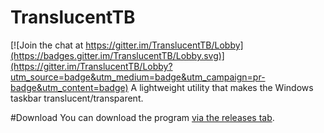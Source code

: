# TranslucentTB

[![Join the chat at https://gitter.im/TranslucentTB/Lobby](https://badges.gitter.im/TranslucentTB/Lobby.svg)](https://gitter.im/TranslucentTB/Lobby?utm_source=badge&utm_medium=badge&utm_campaign=pr-badge&utm_content=badge)
A lightweight utility that makes the Windows taskbar translucent/transparent.

#Download
You can download the program [via the releases tab](https://github.com/ethanhs/TranslucentTB/releases).

